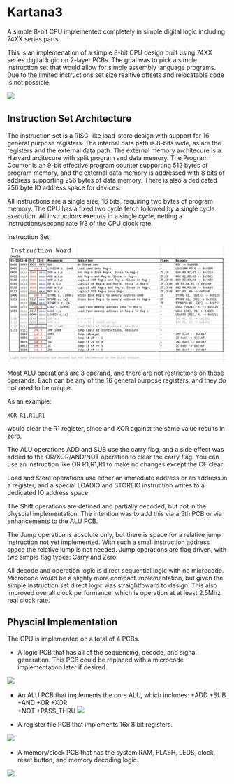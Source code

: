# Kartana3
A simple 8-bit CPU implemented completely in simple digital logic including 74XX series parts.

This is an implemenation of a simple 8-bit CPU design built using 74XX series digital logic on 2-layer PCBs.  The goal was to pick a simple instruction set that would allow for simple assembly language programs.  Due to the limited instructions set size realtive offsets and relocatable code is not possible.

![](/images/IMG_7407.jpeg)

## Instruction Set Architecture

The instruction set is a RISC-like load-store design with support for 16 general purpose registers.  The internal data path is 8-bits wide, as are the registers and the external data path.  The external memory architecure is a Harvard arcitecure with split program and data memory. The Program Counter is an 9-bit effective program counter supporting 512 bytes of program memory, and the external data memory is addressed with 8 bits of address supporting 256 bytes of data memory.  There is also a dedicated 256 byte IO address space for devices.

All instructions are a single size, 16 bits, requiring two bytes of program memory.   The CPU has a fixed two cycle fetch followed by a single cycle execution.  All instructions execute in a single cycle, netting a instructions/second rate 1/3 of the CPU clock rate.

Instruction Set:

![](/Docs/InstructionSetSummary.jpg)

Most ALU operations are 3 operand, and there are not restrictions on those operands.  Each can be any of the 16 general purpose registers, and they do not need to be unique.

As an example:

`XOR R1,R1,R1`

would clear the R1 register, since and XOR against the same value results in zero.

The ALU operations ADD and SUB use the carry flag, and a side effect was added to the OR/XOR/AND/NOT operation to clear the carry flag.   You can use an instruction like OR R1,R1,R1 to make no changes except the CF clear.

Load and Store operations use either an immediate address or an address in a register, and a special LOADIO and STOREIO instruction writes to a dedicated IO address space.

The Shift operations are defined and partially decoded, but not in the physcial implementation.  The intention was to add this via a 5th PCB or via enhancements to the ALU PCB.

The Jump operation is absolute only, but there is space for a relative jump instruction not yet implemented.  With such a small instruction address space the relative jump is not needed.  Jump operations are flag driven, with two simple flag types: Carry and Zero.

All decode and operation logic is direct sequential logic with no microcode.  Microcode would be a slighty more compact implementation, but given the simple instruction set direct logic was straightfoward to design.  This also improved overall clock performance, which is operation at at least 2.5Mhz real clock rate.

## Physcial Implementation

The CPU is implemented on a total of 4 PCBs.

- A logic PCB that has all of the sequencing, decode, and signal generation.  This PCB could be replaced with a microcode implementation later if desired.

![](/images/IMG_7409.jpeg)

- An ALU PCB that implements the core ALU, which includes:
  +ADD 
  +SUB
  +AND
  +OR 
  +XOR   
  +NOT
  +PASS_THRU
![](/images/IMG_7412.jpeg)

- A register file PCB that implements 16x 8 bit registers. 

![](/images/IMG_7413.jpeg)

- A memory/clock PCB that has the system RAM, FLASH, LEDS, clock, reset button, and memory decoding logic.

![](/images/IMG_7407.jpeg)







